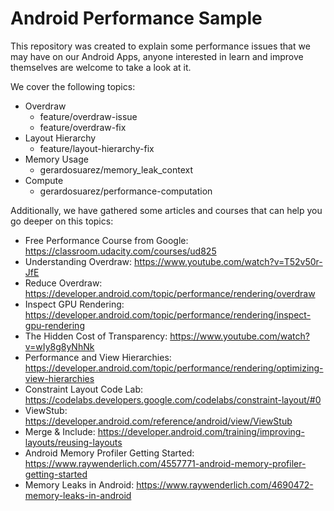 # Android Performance Sample

This repository was created to explain some performance issues that we may have on our Android Apps, anyone interested in learn and improve themselves are welcome to take a look at it.

We cover the following topics:
* Overdraw
  * feature/overdraw-issue
  * feature/overdraw-fix
* Layout Hierarchy
  * feature/layout-hierarchy-fix
* Memory Usage
  * gerardosuarez/memory_leak_context
* Compute
  * gerardosuarez/performance-computation

Additionally, we have gathered some articles and courses that can help you go deeper on this topics:
* Free Performance Course from Google: https://classroom.udacity.com/courses/ud825
* Understanding Overdraw: https://www.youtube.com/watch?v=T52v50r-JfE
* Reduce Overdraw: https://developer.android.com/topic/performance/rendering/overdraw
* Inspect GPU Rendering: https://developer.android.com/topic/performance/rendering/inspect-gpu-rendering
* The Hidden Cost of Transparency: https://www.youtube.com/watch?v=wIy8g8yNhNk
* Performance and View Hierarchies: https://developer.android.com/topic/performance/rendering/optimizing-view-hierarchies
* Constraint Layout Code Lab: https://codelabs.developers.google.com/codelabs/constraint-layout/#0
* ViewStub: https://developer.android.com/reference/android/view/ViewStub
* Merge & Include: https://developer.android.com/training/improving-layouts/reusing-layouts
* Android Memory Profiler Getting Started: https://www.raywenderlich.com/4557771-android-memory-profiler-getting-started
* Memory Leaks in Android: https://www.raywenderlich.com/4690472-memory-leaks-in-android
